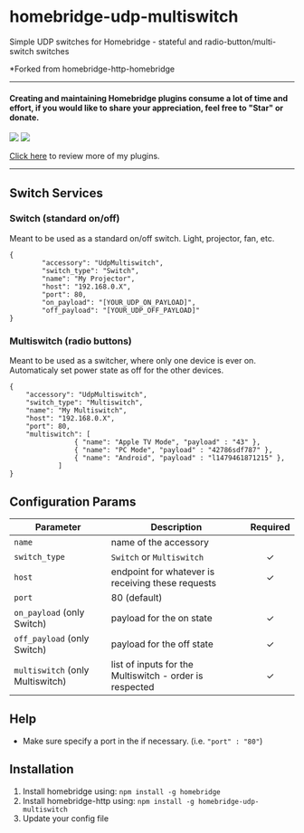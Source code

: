 # homebridge-udp-multiswitch
Simple UDP switches for Homebridge - stateful and radio-button/multi-switch switches

*Forked from homebridge-http-homebridge

_________________________________________
#### Creating and maintaining Homebridge plugins consume a lot of time and effort, if you would like to share your appreciation, feel free to "Star" or donate. 

<a target="blank" href="https://www.paypal.me/nitaybz"><img src="https://img.shields.io/badge/Donate-PayPal-blue.svg"/></a>
<a target="blank" href="https://blockchain.info/payment_request?address=18uuUZ5GaMFoRH5TrQFJATQgqrpXCtqZRQ"><img src="https://img.shields.io/badge/Donate-Bitcoin-green.svg"/></a>

[Click here](https://github.com/nitaybz?utf8=%E2%9C%93&tab=repositories&q=homebridge) to review more of my plugins.
_________________________________________

## Switch Services

### Switch (standard on/off)
Meant to be used as a standard on/off switch. Light, projector, fan, etc.

```
{
        "accessory": "UdpMultiswitch",
        "switch_type": "Switch",
        "name": "My Projector",
        "host": "192.168.0.X",
        "port": 80,
        "on_payload": "[YOUR_UDP_ON_PAYLOAD]",
        "off_payload": "[YOUR_UDP_OFF_PAYLOAD]"
}
```

### Multiswitch (radio buttons)
Meant to be used as a switcher, where only one device is ever on.
Automaticaly set power state as off for the other devices.

```
{
    "accessory": "UdpMultiswitch",
    "switch_type": "Multiswitch",
    "name": "My Multiswitch",
    "host": "192.168.0.X",
    "port": 80,
    "multiswitch": [
                { "name": "Apple TV Mode", "payload" : "43" },
                { "name": "PC Mode", "payload" : "42786sdf787" },
                { "name": "Android", "payload" : "l1479461871215" },
            ]
}
```

## Configuration Params

|             Parameter            |                       Description                       | Required |
| -------------------------------- | ------------------------------------------------------- |:--------:|
| `name`                           | name of the accessory                                   |          |
| `switch_type`                    | `Switch` or `Multiswitch`                               |     ✓    |
| `host`                           | endpoint for whatever is receiving these requests       |     ✓    |
| `port`                           | 80 (default)                                            |          |
| `on_payload` (only Switch)       | payload for the on state                                |     ✓    |
| `off_payload` (only Switch)      | payload for the off state                               |     ✓    |
| `multiswitch` (only Multiswitch) | list of inputs for the Multiswitch - order is respected |     ✓    |

## Help

  - Make sure specify a port in the if necessary. (i.e. `"port" : "80"`)

## Installation

1. Install homebridge using: `npm install -g homebridge`
2. Install homebridge-http using: `npm install -g homebridge-udp-multiswitch`
3. Update your config file
